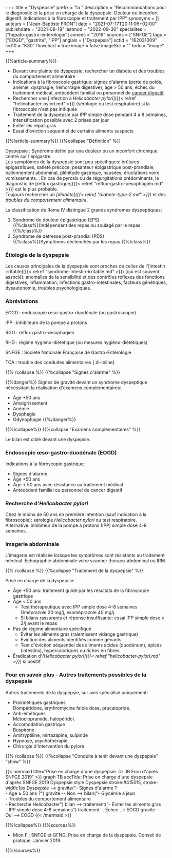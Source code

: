 +++
title = "Dyspepsie"
prefix = "la "
description = "Recommandations pour le diagnostic et la prise en charge de la dyspepsie. Douleur ou inconfort digestif. Indications à la fibroscopie et traitement par IPP"
synonyms = []
auteurs = ["Jean-Baptiste FRON"]
date = "2021-07-17T20:11:06+02:00"
publishdate = "2021-08-18"
lastmod = "2022-09-30"
specialites = ["hepato-gastro-enterologie"]
annees = "2019"
sources = ["SNFGE"]
tags = ["EOGD", "gastrite", "IPP"]
anglais = ["Dyspepsia"]
sctid = "162031009"
icd10 = "K30"
flowchart = true
image = false
imageSrc = ""
todo = "image"
+++

{{%article-summary%}}

- Devant une plainte de dyspepsie, rechercher un diabète et des troubles du comportement alimentaire
- Indications à la fibroscopie gastrique: signes d'alarme (perte de poids, anémie, dysphagie, hémorragie digestive), âge > 50 ans, échec du traitement médical, antécédent familial ou personnel de [cancer digestif](/tags/cancer/)
- Rechercher une [infection à *Helicobacter pylori*]({{< relref "helicobacter-pylori.md" >}}) (sérologie ou test respiratoire) si la fibroscopie n'est pas indiquée
- Traitement de la dyspepsie par IPP simple dose pendant 4 à 8 semaines, intensification possible avec 2 prises par jour
- Éviter les repas gras
- Essai d'éviction séquentiel de certains aliments suspects

{{%/article-summary%}}
{{%collapse "Définition" %}}

Dyspepsie
: Syndrome défini par une douleur ou un inconfort chronique centré sur l'épigastre.  
Les symptômes de la dyspepsie sont peu spécifiques: brûlures épigastriques, satiété précoce, pesanteur épigastrique post-prandiale, ballonnement abdominal, plénitude gastrique, nausées, éructations voire vomissements.
: En cas de pyrosis ou de régurgitations prédominants, le diagnostic de [reflux gastrique]({{< relref "reflux-gastro-oesophagien.md" >}}) est le plus probable.  
Toujours rechercher un *[diabète]({{< relref "diabete-type-2.md" >}})* et des *troubles du comportement alimentaire*.

La classification de Rome IV distingue 2 grands syndromes dyspeptiques:

1. Syndrome de douleur épigastrique (EPS)  
{{%class%}}Indépendant des repas ou soulagé par le repas.{{%/class%}}
2. Syndrome de détresse post-prandial (PDS)  
{{%class%}}Symptômes déclenchés par les repas.{{%/class%}}

### Étiologie de la dyspepsie

Les causes principales de la dyspepsie sont proches de celles de l'[intestin irritable]({{< relref "syndrome-intestin-irritable.md" >}}) (qui est souvent associé): anomalies de la sensibilité et des contrôles réflexes des fonctions digestives, inflammation, infections gastro-intestinales, facteurs génétiques, dysautonomie, troubles psychologiques.

### Abréviations

EOGD
: endoscopie œso-gastro-duodénale (ou gastroscopie)

IPP
: inhibiteurs de la pompe à protons

RGO
: reflux gastro-œsophagien

RHD
: régime hygiéno-diététique (ou mesures hygiéno-diététiques)

SNFGE
: Société Nationale Française de Gastro-Entérologie

TCA
: trouble des conduites alimentaires
{.dl-inline}

{{% /collapse %}}
{{%collapse "Signes d'alarme" %}}

{{%danger%}}
Signes de gravité devant un syndrome dyspeptique nécessitant la réalisation d'examens complémentaires:

- Âge +50 ans
- Amaigrissement
- Anémie
- Dysphagie
- Odynophagie
{{%/danger%}}

{{%/collapse%}}
{{%collapse "Examens complémentaires" %}}

Le bilan est ciblé devant une dyspepsie.

### Endoscopie œso-gastro-duodénale (EOGD)

Indications à la fibroscopie gastrique:

- Signes d'alarme
- Âge +50 ans
- Âge < 50 ans avec résistance au traitement médical
- Antécédent familial ou personnel de cancer digestif

### Recherche d'*Helicobacter pylori*

Chez le moins de 50 ans en première intention (sauf indication à la fibroscopie): sérologie *Helicobacter pylori* ou test respiratoire.  
Alternative: inhibiteur de la pompe à protons (IPP) simple dose 4-8 semaines.

### Imagerie abdominale

L'imagerie est réalisée lorsque les symptômes sont résistants au traitement médical.
Échographie abdominale voire scanner thoraco-abdominal ou IRM.

{{% /collapse %}}
{{%collapse "Traitement de la dyspepsie" %}}

Prise en charge de la dyspepsie:

- Âge +50 ans: traitement guidé par les résultats de la fibroscopie gastrique
- Âge < 50 ans
  - Test thérapeutique avec IPP simple dose 4-8 semaines  
    Oméprazole 20 mg/j, ésoméprazole 40 mg/j.
  - Si bilans rassurants et réponse insuffisante: essai IPP simple dose x 2/j avant le repas
- Pas de régime alimentaire spécifique
  - Éviter les aliments gras (ralentissent vidange gastrique)
  - Éviction des aliments identifiés comme gênants
  - Test d'éviction séquentiel des aliments acides (duodénum), épicés (intestins), hypercaloriques ou riches en fibres
- Éradication d'*[Helicobacter pylori]({{< relref "helicobacter-pylori.md" >}})* si positif

### Pour en savoir plus - Autres traitements possibles de la dyspepsie

Autres traitements de la dyspepsie, sur avis spécialisé uniquement:

- Prokinétiques gastriques  
  Dompéridone, érythromycine faible dose, prucalopride.
- Anti-émétiques  
  Métoclopramide, halopéridol.
- Accomodation gastrique  
  Buspirone.
- Amitryptiline, mirtazapine, sulpiride
- Hypnose, psychothérapie
- Chirurgie d'intervention du pylore

{{% /collapse %}}
{{%collapse "Conduite à tenir devant une dyspepsie" "show" %}}

{{< mermaid title="Prise en charge d'une dyspepsie. Dr JB Fron d'après SNFGE 2019" >}}
graph TB
accTitle: Prise en charge d'une dyspepsie d'après SNFGE 2019
  Dyspepsie
  style Dyspepsie stroke:#4150f5, stroke-width:1px
    Dyspepsie --> gravite("- Signes d'alarme ?<br>- Âge ≥ 50 ans ?")
      gravite -- Non --> bilan("- Glycémie à jeun<br>- Troubles du comportement alimentaire<br>- Recherche Helicobacter")
        bilan --> traitement("- Éviter les aliments gras<br>- IPP simple dose 4-8 semaines")
          traitement -. Échec .-> EOGD
      gravite -- Oui --> EOGD
{{< /mermaid >}}

{{%/collapse%}}
{{%sources%}}

- Mion F.; SNFGE et GFNG. Prise en charge de la dyspepsie. Conseil de pratique. Janvier 2019.

{{%/sources%}}
